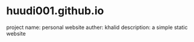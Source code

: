 # huudi001.github.io
project name: personal website
auther: khalid
description: a simple static website






